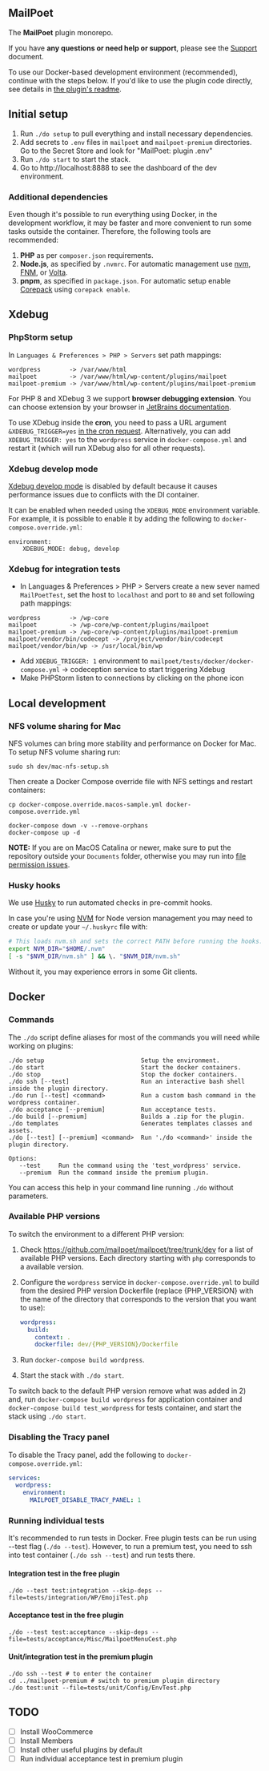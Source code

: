 ## MailPoet

The **MailPoet** plugin monorepo.

If you have **any questions or need help or support**, please see the [Support](SUPPORT.md) document.

To use our Docker-based development environment (recommended), continue with the steps below.
If you'd like to use the plugin code directly, see details in [the plugin's readme](mailpoet/README.md).

## Initial setup

1. Run `./do setup` to pull everything and install necessary dependencies.
2. Add secrets to `.env` files in `mailpoet` and `mailpoet-premium` directories. Go to the Secret Store and look for "MailPoet: plugin .env"
3. Run `./do start` to start the stack.
4. Go to http://localhost:8888 to see the dashboard of the dev environment.

### Additional dependencies

Even though it's possible to run everything using Docker, in the development workflow,
it may be faster and more convenient to run some tasks outside the container. Therefore,
the following tools are recommended:

1. **PHP** as per `composer.json` requirements.
2. **Node.js**, as specified by `.nvmrc`. For automatic management use [nvm](https://github.com/nvm-sh/nvm), [FNM](https://github.com/Schniz/fnm), or [Volta](https://github.com/volta-cli/volta).
3. **pnpm**, as specified in `package.json`. For automatic setup enable [Corepack](https://nodejs.org/docs/latest-v17.x/api/corepack.html) using `corepack enable`.

## Xdebug

### PhpStorm setup

In `Languages & Preferences > PHP > Servers` set path mappings:

```shell
wordpress        -> /var/www/html
mailpoet         -> /var/www/html/wp-content/plugins/mailpoet
mailpoet-premium -> /var/www/html/wp-content/plugins/mailpoet-premium
```

For PHP 8 and XDebug 3 we support **browser debugging extension**.
You can choose extension by your browser in [JetBrains documentation](https://www.jetbrains.com/help/phpstorm/browser-debugging-extensions.html).

To use XDebug inside the **cron**, you need to pass a URL argument `&XDEBUG_TRIGGER=yes`
[in the cron request](https://github.com/mailpoet/mailpoet/blob/bf7bd6d2d9090ed6ec7b8b575bb7d6b08e663a52/lib/Cron/CronHelper.php#L155-L166).
Alternatively, you can add `XDEBUG_TRIGGER: yes` to the `wordpress` service in `docker-compose.yml` and restart it (which will run XDebug also for all other requests).

### Xdebug develop mode

[Xdebug develop mode](https://xdebug.org/docs/develop) is disabled by default because it causes performance issues due to conflicts with the DI container.

It can be enabled when needed using the `XDEBUG_MODE` environment variable. For example, it is possible to enable it by adding the following to `docker-compose.override.yml`:

```
environment:
    XDEBUG_MODE: debug, develop
```

### Xdebug for integration tests

- In Languages & Preferences > PHP > Servers create a new sever named `MailPoetTest`, set the host to `localhost` and port to `80` and set following path mappings:

```shell
wordpress        -> /wp-core
mailpoet         -> /wp-core/wp-content/plugins/mailpoet
mailpoet-premium -> /wp-core/wp-content/plugins/mailpoet-premium
mailpoet/vendor/bin/codecept -> /project/vendor/bin/codecept
mailpoet/vendor/bin/wp -> /usr/local/bin/wp
```

- Add `XDEBUG_TRIGGER: 1` environment to `mailpoet/tests/docker/docker-compose.yml` -> codeception service to start triggering Xdebug
- Make PHPStorm listen to connections by clicking on the phone icon

## Local development

### NFS volume sharing for Mac

NFS volumes can bring more stability and performance on Docker for Mac. To setup NFS volume sharing run:

```shell
sudo sh dev/mac-nfs-setup.sh
```

Then create a Docker Compose override file with NFS settings and restart containers:

```shell
cp docker-compose.override.macos-sample.yml docker-compose.override.yml

docker-compose down -v --remove-orphans
docker-compose up -d
```

**NOTE:** If you are on MacOS Catalina or newer, make sure to put the repository
outside your `Documents` folder, otherwise you may run into [file permission issues](https://objekt.click/2019/11/docker-the-problem-with-macos-catalina/).

### Husky hooks

We use [Husky](https://github.com/typicode/husky) to run automated checks in pre-commit hooks.

In case you're using [NVM](https://github.com/nvm-sh/nvm) for Node version management you may
need to create or update your `~/.huskyrc` file with:

```sh
# This loads nvm.sh and sets the correct PATH before running the hooks:
export NVM_DIR="$HOME/.nvm"
[ -s "$NVM_DIR/nvm.sh" ] && \. "$NVM_DIR/nvm.sh"
```

Without it, you may experience errors in some Git clients.

## Docker

### Commands

The `./do` script define aliases for most of the commands you will need while working on plugins:

```shell
./do setup                           Setup the environment.
./do start                           Start the docker containers.
./do stop                            Stop the docker containers.
./do ssh [--test]                    Run an interactive bash shell inside the plugin directory.
./do run [--test] <command>          Run a custom bash command in the wordpress container.
./do acceptance [--premium]          Run acceptance tests.
./do build [--premium]               Builds a .zip for the plugin.
./do templates                       Generates templates classes and assets.
./do [--test] [--premium] <command>  Run './do <command>' inside the plugin directory.

Options:
   --test     Run the command using the 'test_wordpress' service.
   --premium  Run the command inside the premium plugin.
```

You can access this help in your command line running `./do` without parameters.

### Available PHP versions

To switch the environment to a different PHP version:

1. Check https://github.com/mailpoet/mailpoet/tree/trunk/dev for a list of available PHP versions. Each directory starting with `php` corresponds to a available version.
2. Configure the `wordpress` service in `docker-compose.override.yml` to build from the desired PHP version Dockerfile (replace {PHP_VERSION} with the name of the directory that corresponds to the version that you want to use):

   ```yaml
   wordpress:
     build:
       context: .
       dockerfile: dev/{PHP_VERSION}/Dockerfile
   ```

3. Run `docker-compose build wordpress`.
4. Start the stack with `./do start`.

To switch back to the default PHP version remove what was added in 2) and, run `docker-compose build wordpress` for application container and `docker-compose build test_wordpress` for tests container,
and start the stack using `./do start`.

### Disabling the Tracy panel

To disable the Tracy panel, add the following to `docker-compose.override.yml`:

```yaml
services:
  wordpress:
    environment:
      MAILPOET_DISABLE_TRACY_PANEL: 1
```

### Running individual tests

It's recommended to run tests in Docker. Free plugin tests can be run using --test flag (`./do --test`). However, to run a premium test, you need to ssh into test container (`./do ssh --test`) and run tests there.

#### Integration test in the free plugin

```shell
./do --test test:integration --skip-deps --file=tests/integration/WP/EmojiTest.php
```

#### Acceptance test in the free plugin

```shell
./do --test test:acceptance --skip-deps --file=tests/acceptance/Misc/MailpoetMenuCest.php
```

#### Unit/integration test in the premium plugin

```shell
./do ssh --test # to enter the container
cd ../mailpoet-premium # switch to premium plugin directory
./do test:unit --file=tests/unit/Config/EnvTest.php
```

## TODO

- [ ] Install WooCommerce
- [ ] Install Members
- [ ] Install other useful plugins by default
- [ ] Run individual acceptance test in premium plugin
